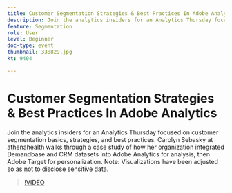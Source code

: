 ```yaml
---
title: Customer Segmentation Strategies & Best Practices In Adobe Analytics
description: Join the analytics insiders for an Analytics Thursday focused on customer segmentation basics, strategies, and best practices. Carolyn Sebasky at athenahealth walks through a case study of how her organization integrated Demandbase and CRM datasets into Adobe Analytics for analysis, then Adobe Target for personalization. Note - Visualizations have been adjusted so as not to disclose sensitive data.
feature: Segmentation
role: User
level: Beginner
doc-type: event
thumbnail: 338829.jpg
kt: 9404

---
```


# Customer Segmentation Strategies & Best Practices In Adobe Analytics

Join the analytics insiders for an Analytics Thursday focused on customer segmentation basics, strategies, and best practices. Carolyn Sebasky at athenahealth walks through a case study of how her organization integrated Demandbase and CRM datasets into Adobe Analytics for analysis, then Adobe Target for personalization. Note: Visualizations have been adjusted so as not to disclose sensitive data.

>[!VIDEO](https://video.tv.adobe.com/v/338829/?quality=12&learn=on)
